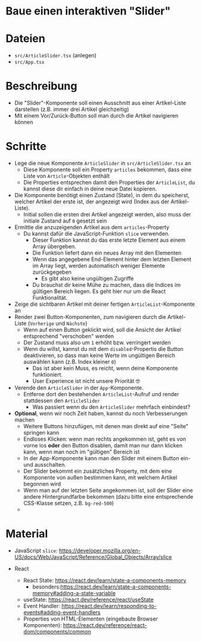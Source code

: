 # Baue einen interaktiven "Slider"

# Dateien

* `src/ArticleSlider.tsx` (anlegen)
* `src/App.tsx`

# Beschreibung

* Die "Slider"-Komponente soll einen Ausschnitt aus einer Artikel-Liste darstellen (z.B. immer drei Artikel gleichzeitig)
* Mit einem Vor/Zurück-Button soll man durch die Artikel navigieren können

# Schritte

* Lege die neue Komponente `ArticleSlider` in `src/ArticleSlider.tsx` an
  * Diese Komponente soll ein Property `articles` bekommen, dass eine Liste von `Article`-Objekten enthält
  * Die Properties entsprechen damit den Properties der `ArticleList`, du kannst diese dir einfach in deine neue Datei kopieren.
* Die Komponente benötigt einen Zustand (State), in dem du speicherst, welcher Artikel der erste ist, der angezeigt wird (Index aus der Artikel-Liste).
  * Initial sollen die ersten drei Artikel angezeigt werden, also muss der initiale Zustand auf `0` gesetzt sein
* Ermittle die anzuzeigenden Artikel aus dem `articles`-Property
  * Du kannst dafür die JavaScript-Funktion `slice` verwenden.
    * Dieser Funktion kannst du das erste letzte Element aus einem Array übergeben.
    * Die Funktion liefert dann ein neues Array mit den Elementen
    * Wenn das angegebene End-Element hinter dem letzten Element im Array liegt, werden automatisch weniger Elemente zurückgegeben
      * Es gibt also keine ungültigen Zugriffe
    * Du brauchst dir keine Mühe zu machen, dass die Indices im gültigen Bereich liegen. Es geht hier nur um die React Funktionalität.
* Zeige die sichtbaren Artikel mit deiner fertigen `ArticleList`-Komponente an
* Render zwei Button-Komponenten, zum navigieren durch die Artikel-Liste (`Vorherige` und `Nächste`)
  * Wenn auf einen Button geklickt wird, soll die Ansicht der Artikel entsprechend "verschoben" werden
  * Der Zustand muss also um `1` erhöht bzw. verringert werden
  * Wenn du willst, kannst du mit dem `disabled`-Propertis die Button deaktivieren, so dass man keine Werte im ungültigen Bereich auswählen kann (z.B. Index kleiner `0`)
    * Das ist aber kein Muss, es reicht, wenn deine Komponente funktioniert. 
    * User Experience ist nicht unsere Priorität 🤓
* Verende den `ArticleSlider` in der `App`-Komponente. 
  * Entferne dort den bestehenden `ArticleList`-Aufruf und render stattdessen den `ArticleSlider`
    * Was passiert wenn du den `ArticleSlider` mehrfach einbindest?
* **Optional**, wenn wir noch Zeit haben, kannst du noch Verbesserungen machen
  * Weitere Buttons hinzufügen, mit denen man direkt auf eine "Seite" springen kann
  * Endloses Klicken: wenn man rechts angekommen ist, geht es von vorne los **oder** den Button disablen, damit man nur dann klicken kann, wenn man noch im "gültigen" Bereich ist
  * In der App-Komponente kann man den Slider mit einem Button ein- und ausschalten. 
  * Der Slider bekommt ein zusätzliches Property, mit dem eine Komponente von außen bestimmen kann, mit welchem Artikel begonnen wird
  * Wenn man auf der letzten Seite angekommen ist, soll der Slider eine andere Hintergrundfarbe bekommen (dazu bitte eine entsprechende CSS-Klasse setzen, z.B. `bg-red-500`)
  * 

# Material

* JavaScript `slice`: https://developer.mozilla.org/en-US/docs/Web/JavaScript/Reference/Global_Objects/Array/slice

* React
  * React State: https://react.dev/learn/state-a-components-memory
    * besonders:https://react.dev/learn/state-a-components-memory#adding-a-state-variable
  * useState: https://react.dev/reference/react/useState
  * Event Handler: https://react.dev/learn/responding-to-events#adding-event-handlers
  * Properties von HTML-Elementen (eingebaute Browser Komponenten): https://react.dev/reference/react-dom/components/common